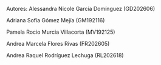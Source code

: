 Autores:
Alessandra Nicole García Domínguez (GD202606)

Adriana Sofía Gómez Mejía (GM192116)

Pamela Rocio Murcia Villacorta (MV192125)

Andrea Marcela Flores Rivas (FR202605)

Andrea Raquel Rodríguez Lechuga (RL202618)

